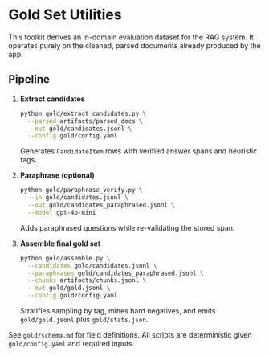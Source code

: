 # Gold Set Utilities

This toolkit derives an in-domain evaluation dataset for the RAG system. It
operates purely on the cleaned, parsed documents already produced by the app.

## Pipeline

1. **Extract candidates**

   ```bash
   python gold/extract_candidates.py \
     --parsed artifacts/parsed_docs \
     --out gold/candidates.jsonl \
     --config gold/config.yaml
   ```

   Generates `CandidateItem` rows with verified answer spans and heuristic
   tags.

2. **Paraphrase (optional)**

   ```bash
   python gold/paraphrase_verify.py \
     --in gold/candidates.jsonl \
     --out gold/candidates_paraphrased.jsonl \
     --model gpt-4o-mini
   ```

   Adds paraphrased questions while re-validating the stored span.

3. **Assemble final gold set**

   ```bash
   python gold/assemble.py \
     --candidates gold/candidates.jsonl \
     --paraphrases gold/candidates_paraphrased.jsonl \
     --chunks artifacts/chunks.jsonl \
     --out gold/gold.jsonl \
     --config gold/config.yaml
   ```

   Stratifies sampling by tag, mines hard negatives, and emits
   `gold/gold.jsonl` plus `gold/stats.json`.

See `gold/schema.md` for field definitions. All scripts are deterministic given
`gold/config.yaml` and required inputs.
